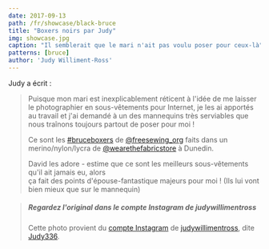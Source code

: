 ```yaml
---
date: 2017-09-13
path: /fr/showcase/black-bruce
title: "Boxers noirs par Judy"
img: showcase.jpg
caption: "Il semblerait que le mari n'ait pas voulu poser pour ceux-là"
patterns: [bruce]
author: 'Judy Williment-Ross'
---
```

Judy a écrit :

> Puisque mon mari est inexplicablement réticent à l'idée de me laisser le photographier 
> en sous-vêtements pour Internet, je les ai apportés au travail et j'ai demandé à un des mannequins 
> très serviables que nous traînons toujours partout de poser pour moi ! 
> 
> Ce sont les [#bruceboxers](https://www.instagram.com/explore/tags/bruceboxers/) 
> de [@freesewing_org](https://www.instagram.com/freesewing_org/) faits dans un 
> merino/nylon/lycra de [@wearethefabricstore](https://www.instagram.com/wearethefabricstore/) 
> à Dunedin. 
>
> David les adore - estime que ce sont les meilleurs sous-vêtements qu'il ait jamais eu, alors  
> ça fait des points d'épouse-fantastique majeurs pour moi ! 
> (Ils lui vont bien mieux que sur le mannequin)

> ##### Regardez l'original dans le compte Instagram de judywillimentross
>
> Cette photo provient du [compte Instagram](https://www.instagram.com/p/BZAT_btB_dq/)
> de [judywillimentross](https://www.instagram.com/judywillimentross/), dite [Judy336](/users/qdzpx).
